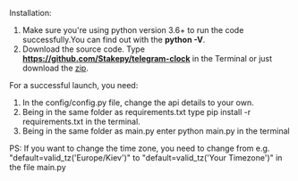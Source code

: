 Installation:
  1. Make sure you're using python version 3.6+ to run the code successfully.You can find out with the **python -V**.
  2. Download the source code. Type **https://github.com/Stakepy/telegram-clock** in the Terminal or just download the [zip](https://github.com/Stakepy/telegram-clock/archive/master.zip).

For a successful launch, you need:
  1. In the config/config.py file, change the api details to your own.
  2. Being in the same folder as requirements.txt type pip install -r requirements.txt in the terminal.
  3. Being in the same folder as main.py enter python main.py in the terminal

PS:  If you want to change the time zone, you need to change from e.g. "default=valid_tz('Europe/Kiev')" to "default=valid_tz('Your Timezone')" in the file main.py
